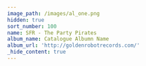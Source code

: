```yaml
---
image_path: /images/al_one.png
hidden: true
sort_number: 100
name: SFR - The Party Pirates
album_name: Catalogue Albumn Name
album_url: 'http://goldenrobotrecords.com/'
_hide_content: true
---
```


